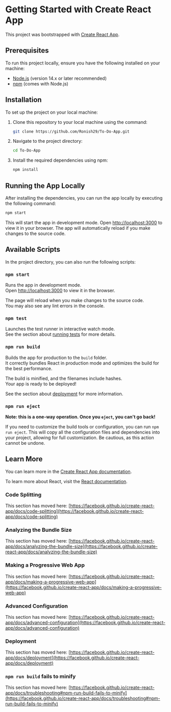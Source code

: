 
# Getting Started with Create React App

This project was bootstrapped with [Create React App](https://github.com/facebook/create-react-app).

## Prerequisites

To run this project locally, ensure you have the following installed on your machine:
- [Node.js](https://nodejs.org/) (version 14.x or later recommended)
- [npm](https://www.npmjs.com/) (comes with Node.js)

## Installation

To set up the project on your local machine:

1. Clone this repository to your local machine using the command:
   ```bash
   git clone https://github.com/Ronish29/To-Do-App.git
   ```

2. Navigate to the project directory:
   ```bash
   cd To-Do-App
   ```

3. Install the required dependencies using npm:
   ```bash
   npm install
   ```

## Running the App Locally

After installing the dependencies, you can run the app locally by executing the following command:

```bash
npm start
```

This will start the app in development mode. Open [http://localhost:3000](http://localhost:3000) to view it in your browser. The app will automatically reload if you make changes to the source code.

## Available Scripts

In the project directory, you can also run the following scripts:

### `npm start`

Runs the app in development mode.\
Open [http://localhost:3000](http://localhost:3000) to view it in the browser.

The page will reload when you make changes to the source code.\
You may also see any lint errors in the console.

### `npm test`

Launches the test runner in interactive watch mode.\
See the section about [running tests](https://facebook.github.io/create-react-app/docs/running-tests) for more details.

### `npm run build`

Builds the app for production to the `build` folder.\
It correctly bundles React in production mode and optimizes the build for the best performance.

The build is minified, and the filenames include hashes.\
Your app is ready to be deployed!

See the section about [deployment](https://facebook.github.io/create-react-app/docs/deployment) for more information.

### `npm run eject`

**Note: this is a one-way operation. Once you `eject`, you can't go back!**

If you need to customize the build tools or configuration, you can run `npm run eject`. This will copy all the configuration files and dependencies into your project, allowing for full customization. Be cautious, as this action cannot be undone.

## Learn More

You can learn more in the [Create React App documentation](https://facebook.github.io/create-react-app/docs/getting-started).

To learn more about React, visit the [React documentation](https://reactjs.org/).

### Code Splitting

This section has moved here: [https://facebook.github.io/create-react-app/docs/code-splitting](https://facebook.github.io/create-react-app/docs/code-splitting)

### Analyzing the Bundle Size

This section has moved here: [https://facebook.github.io/create-react-app/docs/analyzing-the-bundle-size](https://facebook.github.io/create-react-app/docs/analyzing-the-bundle-size)

### Making a Progressive Web App

This section has moved here: [https://facebook.github.io/create-react-app/docs/making-a-progressive-web-app](https://facebook.github.io/create-react-app/docs/making-a-progressive-web-app)

### Advanced Configuration

This section has moved here: [https://facebook.github.io/create-react-app/docs/advanced-configuration](https://facebook.github.io/create-react-app/docs/advanced-configuration)

### Deployment

This section has moved here: [https://facebook.github.io/create-react-app/docs/deployment](https://facebook.github.io/create-react-app/docs/deployment)

### `npm run build` fails to minify

This section has moved here: [https://facebook.github.io/create-react-app/docs/troubleshooting#npm-run-build-fails-to-minify](https://facebook.github.io/create-react-app/docs/troubleshooting#npm-run-build-fails-to-minify)
